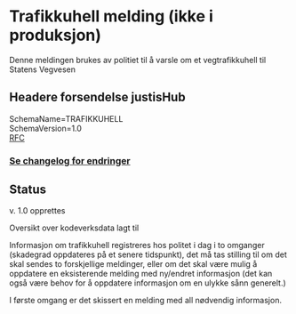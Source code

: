 # Trafikkuhell melding (ikke i produksjon)
Denne meldingen brukes av politiet til å varsle om et vegtrafikkuhell til Statens Vegvesen
## Headere forsendelse justisHub
SchemaName=TRAFIKKUHELL  
SchemaVersion=1.0  
[RFC](../../../rfc/MessageName-header.md)
### [Se changelog for endringer](./changelog.md)

## Status
v. 1.0 opprettes

Oversikt over kodeverksdata lagt til

Informasjon om trafikkuhell registreres hos politet i dag i to omganger (skadegrad oppdateres på et senere tidspunkt), det må tas stilling til
om det skal sendes to forskjellige meldinger, eller om det skal være mulig å oppdatere en eksisterende
melding med ny/endret informasjon (det kan også være behov for å oppdatere informasjon om en ulykke sånn generelt.)

I første omgang er det skissert en melding med all nødvendig informasjon.
